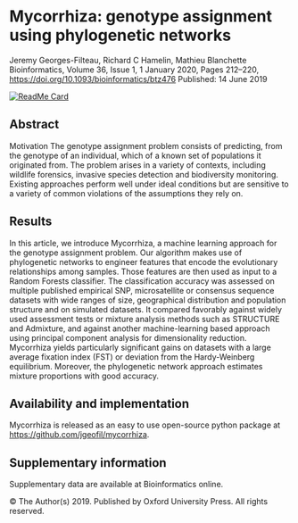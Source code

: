 # Mycorrhiza: genotype assignment using phylogenetic networks
Jeremy Georges-Filteau,  Richard C Hamelin,  Mathieu Blanchette
Bioinformatics, Volume 36, Issue 1, 1 January 2020, Pages 212–220, https://doi.org/10.1093/bioinformatics/btz476
Published: 14 June 2019

[![ReadMe Card](https://github-readme-stats.vercel.app/api/pin/?username=jgeofil&repo=mycorrhiza-algorithm)](https://github.com/jgeofil/mycorrhiza-algorithm)

## Abstract
Motivation
The genotype assignment problem consists of predicting, from the genotype of an individual, which of a known set of populations it originated from. The problem arises in a variety of contexts, including wildlife forensics, invasive species detection and biodiversity monitoring. Existing approaches perform well under ideal conditions but are sensitive to a variety of common violations of the assumptions they rely on.

## Results
In this article, we introduce Mycorrhiza, a machine learning approach for the genotype assignment problem. Our algorithm makes use of phylogenetic networks to engineer features that encode the evolutionary relationships among samples. Those features are then used as input to a Random Forests classifier. The classification accuracy was assessed on multiple published empirical SNP, microsatellite or consensus sequence datasets with wide ranges of size, geographical distribution and population structure and on simulated datasets. It compared favorably against widely used assessment tests or mixture analysis methods such as STRUCTURE and Admixture, and against another machine-learning based approach using principal component analysis for dimensionality reduction. Mycorrhiza yields particularly significant gains on datasets with a large average fixation index (FST) or deviation from the Hardy-Weinberg equilibrium. Moreover, the phylogenetic network approach estimates mixture proportions with good accuracy.

## Availability and implementation
Mycorrhiza is released as an easy to use open-source python package at https://github.com/jgeofil/mycorrhiza.

## Supplementary information
Supplementary data are available at Bioinformatics online.

© The Author(s) 2019. Published by Oxford University Press. All rights reserved.
